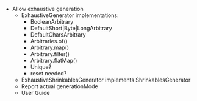-  Allow exhaustive generation
   - ExhaustiveGenerator implementations:
     - BooleanArbitrary
     - DefaultShort|Byte|LongArbitrary
     - DefaultCharsArbitrary
     - Arbitraries.of()
     - Arbitrary.map()
     - Arbitrary.filter()
     - Arbitrary.flatMap()
     - Unique?
     - reset needed?
   - ExhaustiveShrinkablesGenerator implements ShrinkablesGenerator
   - Report actual generationMode
   - User Guide

